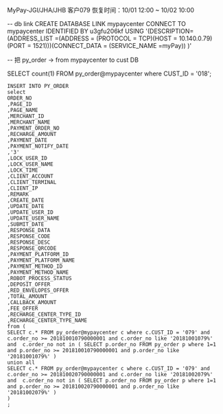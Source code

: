 MyPay-JGI/JHA/JHB
客户079 
恢复时间：10/01 12:00 ~ 10/02 10:00



-- db link
CREATE DATABASE LINK mypaycenter CONNECT TO mypaycenter IDENTIFIED BY u3gfu206kf
USING
'(DESCRIPTION=(ADDRESS_LIST =(ADDRESS = (PROTOCOL = TCP)(HOST = 10.140.0.79)(PORT = 1521)))(CONNECT_DATA = (SERVICE_NAME =myPay)) )'



-- 把 py_order -> from mypaycenter to cust DB

SELECT count(1) FROM py_order@mypaycenter where CUST_ID = '018';


```
INSERT INTO PY_ORDER 
select 
ORDER_NO
,PAGE_ID
,PAGE_NAME
,MERCHANT_ID
,MERCHANT_NAME
,PAYMENT_ORDER_NO
,RECHARGE_AMOUNT
,PAYMENT_DATE
,PAYMENT_NOTIFY_DATE
,'3'
,LOCK_USER_ID
,LOCK_USER_NAME
,LOCK_TIME
,CLIENT_ACCOUNT
,CLIENT_TERMINAL
,CLIENT_IP
,REMARK
,CREATE_DATE
,UPDATE_DATE
,UPDATE_USER_ID
,UPDATE_USER_NAME
,SUBMIT_DATE
,RESPONSE_DATA
,RESPONSE_CODE
,RESPONSE_DESC
,RESPONSE_QRCODE
,PAYMENT_PLATFORM_ID
,PAYMENT_PLATFORM_NAME
,PAYMENT_METHOD_ID
,PAYMENT_METHOD_NAME
,ROBOT_PROCESS_STATUS
,DEPOSIT_OFFER
,RED_ENVELOPES_OFFER
,TOTAL_AMOUNT
,CALLBACK_AMOUNT
,FEE_OFFER
,RECHARGE_CENTER_TYPE_ID
,RECHARGE_CENTER_TYPE_NAME
from (
SELECT c.* FROM py_order@mypaycenter c where c.CUST_ID = '079' and c.order_no >= 201810010790000001 and c.order_no like '20181001079%'
and  c.order_no not in ( SELECT p.order_no FROM py_order p where 1=1 and p.order_no >= 201810010790000001 and p.order_no like '20181001079%' )
union all
SELECT c.* FROM py_order@mypaycenter c where c.CUST_ID = '079' and c.order_no >= 201810020790000001 and c.order_no like '20181002079%'
and  c.order_no not in ( SELECT p.order_no FROM py_order p where 1=1 and p.order_no >= 201810020790000001 and p.order_no like '20181002079%' )
)
;

```



